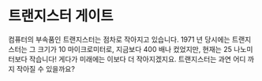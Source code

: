 # 트랜지스터 게이트

컴퓨터의 부속품인 트랜지스터는 점차로 작아지고 있습니다. 1971 년 당시에는 트랜지
스터는 그 크기가 10 마이크로미터로, 지금보다 400 배나 컸었지만, 현재는 25 나노미
터보다 작습니다! 게다가 미래에는 이보다 더 작아지겠지요. 트랜지스터는 과연 어디
까지 작아질 수 있을까요?
